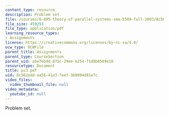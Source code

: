 ```yaml
---
content_type: resource
description: Problem set.
file: /courses/6-895-theory-of-parallel-systems-sma-5509-fall-2003/8c562eddaa5641e37eef3b0994d81e7c_ps3.pdf
file_size: 459253
file_type: application/pdf
learning_resource_types:
- Assignments
license: https://creativecommons.org/licenses/by-nc-sa/4.0/
ocw_type: OCWFile
parent_title: Assignments
parent_type: CourseSection
parent_uid: a5e7eb4d-872c-29ee-e254-71d8b8569e10
resourcetype: Document
title: ps3.pdf
uid: 8c562edd-aa56-41e3-7eef-3b0994d81e7c
video_files:
  video_thumbnail_file: null
video_metadata:
  youtube_id: null
---
```

Problem set.